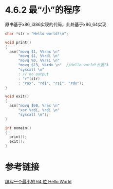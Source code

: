 # 4.6.2 最“小”的程序

原书基于x86_i386实现的代码，此处基于x86_64实现

```c
char *str = "Hello world!\n";

void print()
{
  asm("movq $1, %%rax \n"
      "movq $1, %%rdi \n"
      "movq %0, %%rsi \n"
      "movq $13, %%rdx \n"  //Hello world!长度13
      "syscall \n"
      : // no output
      : "r"(str)
      : "rax", "rdi", "rsi", "rdx");
}

void exit()
{
  asm("movq $60, %rax \n"
      "xor %rdi, %rdi \n"
      "syscall \n");
}

int nomain()
{
  print();
  exit();
}
```

# 参考链接

[编写一个最小的 64 位 Hello World](https://cjting.me/2020/12/10/tiny-x64-helloworld/)

